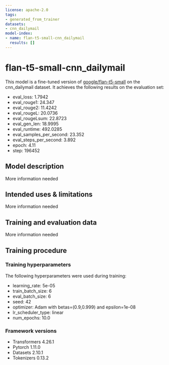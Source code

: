 ```yaml
---
license: apache-2.0
tags:
- generated_from_trainer
datasets:
- cnn_dailymail
model-index:
- name: flan-t5-small-cnn_dailymail
  results: []
---
```


<!-- This model card has been generated automatically according to the information the Trainer had access to. You
should probably proofread and complete it, then remove this comment. -->

# flan-t5-small-cnn_dailymail

This model is a fine-tuned version of [google/flan-t5-small](https://huggingface.co/google/flan-t5-small) on the cnn_dailymail dataset.
It achieves the following results on the evaluation set:
- eval_loss: 1.7942
- eval_rouge1: 24.347
- eval_rouge2: 11.4242
- eval_rougeL: 20.0736
- eval_rougeLsum: 22.8723
- eval_gen_len: 18.9995
- eval_runtime: 492.0285
- eval_samples_per_second: 23.352
- eval_steps_per_second: 3.892
- epoch: 4.11
- step: 196452

## Model description

More information needed

## Intended uses & limitations

More information needed

## Training and evaluation data

More information needed

## Training procedure

### Training hyperparameters

The following hyperparameters were used during training:
- learning_rate: 5e-05
- train_batch_size: 6
- eval_batch_size: 6
- seed: 42
- optimizer: Adam with betas=(0.9,0.999) and epsilon=1e-08
- lr_scheduler_type: linear
- num_epochs: 10.0

### Framework versions

- Transformers 4.26.1
- Pytorch 1.11.0
- Datasets 2.10.1
- Tokenizers 0.13.2
